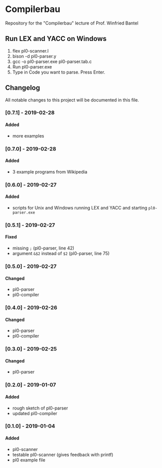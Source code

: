 # Compilerbau
Repository for the "Compilerbau" lecture of Prof. Winfried Bantel

## Run LEX and YACC on Windows
1. flex pl0-scanner.l
2. bison -d pl0-parser.y 
3. gcc -o pl0-parser.exe pl0-parser.tab.c
4. Run pl0-parser.exe
5. Type in Code you want to parse. Press Enter. 

## Changelog
All notable changes to this project will be documented in this file.

### [0.7.1] - 2019-02-28
#### Added
- more examples

### [0.7.0] - 2019-02-28
#### Added
- 3 example programs from Wikipedia

### [0.6.0] - 2019-02-27
#### Added
- scripts for Unix and Windows running LEX and YACC and starting `pl0-parser.exe`

### [0.5.1] - 2019-02-27
#### Fixed
- missing `;` (pl0-parser, line 42)
- argument `&$2` instead of `$2` (pl0-parser, line 75)

### [0.5.0] - 2019-02-27
#### Changed
- pl0-parser
- pl0-compiler

### [0.4.0] - 2019-02-26
#### Changed
- pl0-parser
- pl0-compiler

### [0.3.0] - 2019-02-25
#### Changed
- pl0-parser

### [0.2.0] - 2019-01-07
#### Added
- rough sketch of pl0-parser
- updated pl0-compiler

### [0.1.0] - 2019-01-04
#### Added
- pl0-scanner
- testable pl0-scanner (gives feedback with printf)
- pl0 example file




